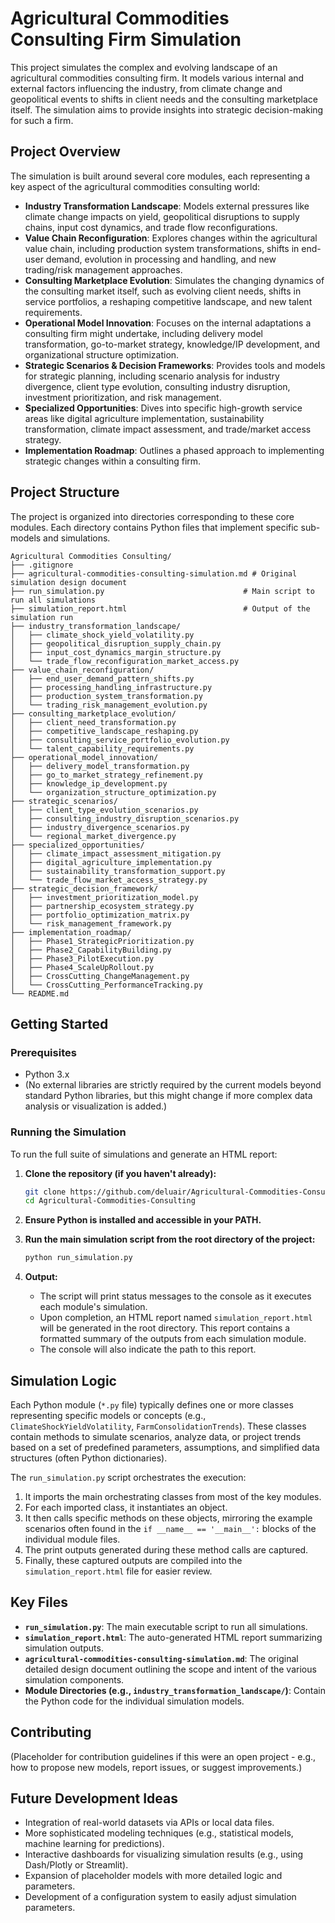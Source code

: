 # Agricultural Commodities Consulting Firm Simulation

This project simulates the complex and evolving landscape of an agricultural commodities consulting firm. It models various internal and external factors influencing the industry, from climate change and geopolitical events to shifts in client needs and the consulting marketplace itself. The simulation aims to provide insights into strategic decision-making for such a firm.

## Project Overview

The simulation is built around several core modules, each representing a key aspect of the agricultural commodities consulting world:

*   **Industry Transformation Landscape**: Models external pressures like climate change impacts on yield, geopolitical disruptions to supply chains, input cost dynamics, and trade flow reconfigurations.
*   **Value Chain Reconfiguration**: Explores changes within the agricultural value chain, including production system transformations, shifts in end-user demand, evolution in processing and handling, and new trading/risk management approaches.
*   **Consulting Marketplace Evolution**: Simulates the changing dynamics of the consulting market itself, such as evolving client needs, shifts in service portfolios, a reshaping competitive landscape, and new talent requirements.
*   **Operational Model Innovation**: Focuses on the internal adaptations a consulting firm might undertake, including delivery model transformation, go-to-market strategy, knowledge/IP development, and organizational structure optimization.
*   **Strategic Scenarios & Decision Frameworks**: Provides tools and models for strategic planning, including scenario analysis for industry divergence, client type evolution, consulting industry disruption, investment prioritization, and risk management.
*   **Specialized Opportunities**: Dives into specific high-growth service areas like digital agriculture implementation, sustainability transformation, climate impact assessment, and trade/market access strategy.
*   **Implementation Roadmap**: Outlines a phased approach to implementing strategic changes within a consulting firm.

## Project Structure

The project is organized into directories corresponding to these core modules. Each directory contains Python files that implement specific sub-models and simulations.

```
Agricultural Commodities Consulting/
├── .gitignore
├── agricultural-commodities-consulting-simulation.md # Original simulation design document
├── run_simulation.py                               # Main script to run all simulations
├── simulation_report.html                          # Output of the simulation run
├── industry_transformation_landscape/
│   ├── climate_shock_yield_volatility.py
│   ├── geopolitical_disruption_supply_chain.py
│   ├── input_cost_dynamics_margin_structure.py
│   └── trade_flow_reconfiguration_market_access.py
├── value_chain_reconfiguration/
│   ├── end_user_demand_pattern_shifts.py
│   ├── processing_handling_infrastructure.py
│   ├── production_system_transformation.py
│   └── trading_risk_management_evolution.py
├── consulting_marketplace_evolution/
│   ├── client_need_transformation.py
│   ├── competitive_landscape_reshaping.py
│   ├── consulting_service_portfolio_evolution.py
│   └── talent_capability_requirements.py
├── operational_model_innovation/
│   ├── delivery_model_transformation.py
│   ├── go_to_market_strategy_refinement.py
│   ├── knowledge_ip_development.py
│   └── organization_structure_optimization.py
├── strategic_scenarios/
│   ├── client_type_evolution_scenarios.py
│   ├── consulting_industry_disruption_scenarios.py
│   ├── industry_divergence_scenarios.py
│   └── regional_market_divergence.py
├── specialized_opportunities/
│   ├── climate_impact_assessment_mitigation.py
│   ├── digital_agriculture_implementation.py
│   ├── sustainability_transformation_support.py
│   └── trade_flow_market_access_strategy.py
├── strategic_decision_framework/
│   ├── investment_prioritization_model.py
│   ├── partnership_ecosystem_strategy.py
│   ├── portfolio_optimization_matrix.py
│   └── risk_management_framework.py
├── implementation_roadmap/
│   ├── Phase1_StrategicPrioritization.py
│   ├── Phase2_CapabilityBuilding.py
│   ├── Phase3_PilotExecution.py
│   ├── Phase4_ScaleUpRollout.py
│   ├── CrossCutting_ChangeManagement.py
│   └── CrossCutting_PerformanceTracking.py
└── README.md
```

## Getting Started

### Prerequisites

*   Python 3.x
*   (No external libraries are strictly required by the current models beyond standard Python libraries, but this might change if more complex data analysis or visualization is added.)

### Running the Simulation

To run the full suite of simulations and generate an HTML report:

1.  **Clone the repository (if you haven't already):**
    ```bash
    git clone https://github.com/deluair/Agricultural-Commodities-Consulting.git
    cd Agricultural-Commodities-Consulting
    ```

2.  **Ensure Python is installed and accessible in your PATH.**

3.  **Run the main simulation script from the root directory of the project:**
    ```bash
    python run_simulation.py
    ```

4.  **Output:**
    *   The script will print status messages to the console as it executes each module's simulation.
    *   Upon completion, an HTML report named `simulation_report.html` will be generated in the root directory. This report contains a formatted summary of the outputs from each simulation module.
    *   The console will also indicate the path to this report.

## Simulation Logic

Each Python module (`*.py` file) typically defines one or more classes representing specific models or concepts (e.g., `ClimateShockYieldVolatility`, `FarmConsolidationTrends`). These classes contain methods to simulate scenarios, analyze data, or project trends based on a set of predefined parameters, assumptions, and simplified data structures (often Python dictionaries).

The `run_simulation.py` script orchestrates the execution:
1.  It imports the main orchestrating classes from most of the key modules.
2.  For each imported class, it instantiates an object.
3.  It then calls specific methods on these objects, mirroring the example scenarios often found in the `if __name__ == '__main__':` blocks of the individual module files.
4.  The print outputs generated during these method calls are captured.
5.  Finally, these captured outputs are compiled into the `simulation_report.html` file for easier review.

## Key Files

*   **`run_simulation.py`**: The main executable script to run all simulations.
*   **`simulation_report.html`**: The auto-generated HTML report summarizing simulation outputs.
*   **`agricultural-commodities-consulting-simulation.md`**: The original detailed design document outlining the scope and intent of the various simulation components.
*   **Module Directories (e.g., `industry_transformation_landscape/`)**: Contain the Python code for the individual simulation models.

## Contributing

(Placeholder for contribution guidelines if this were an open project - e.g., how to propose new models, report issues, or suggest improvements.)

## Future Development Ideas

*   Integration of real-world datasets via APIs or local data files.
*   More sophisticated modeling techniques (e.g., statistical models, machine learning for predictions).
*   Interactive dashboards for visualizing simulation results (e.g., using Dash/Plotly or Streamlit).
*   Expansion of placeholder models with more detailed logic and parameters.
*   Development of a configuration system to easily adjust simulation parameters. 